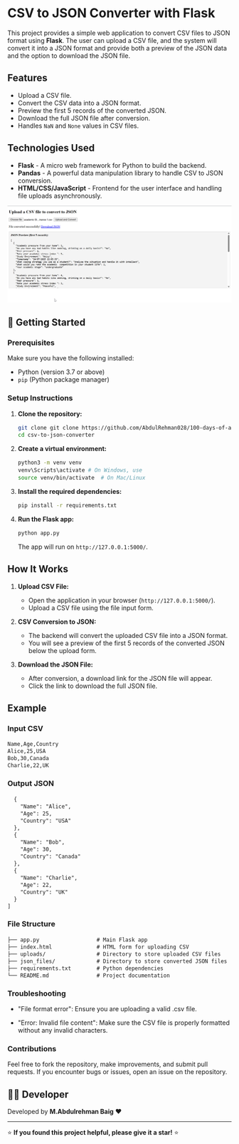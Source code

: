 # CSV to JSON Converter with Flask 

This project provides a simple web application to convert CSV files to JSON format using **Flask**. The user can upload a CSV file, and the system will convert it into a JSON format and provide both a preview of the JSON data and the option to download the JSON file. 

## Features

- Upload a CSV file.
- Convert the CSV data into a JSON format.
- Preview the first 5 records of the converted JSON.
- Download the full JSON file after conversion.
- Handles `NaN` and `None` values in CSV files.

## Technologies Used

- **Flask** - A micro web framework for Python to build the backend.
- **Pandas** - A powerful data manipulation library to handle CSV to JSON conversion.
- **HTML/CSS/JavaScript** - Frontend for the user interface and handling file uploads asynchronously.

![alt text](image.png)

## 🚀 Getting Started

### Prerequisites

Make sure you have the following installed:

- Python (version 3.7 or above)
- `pip` (Python package manager)

### Setup Instructions

1.  **Clone the repository:**

    ```bash
    git clone git clone https://github.com/AbdulRehman028/100-days-of-ai.git
    cd csv-to-json-converter
    ```

2.  **Create a virtual environment:**

    ```bash
    python3 -m venv venv
    venv\Scripts\activate # On Windows, use
    source venv/bin/activate  # On Mac/Linux
    ```

3.  **Install the required dependencies:**

    ```bash
    pip install -r requirements.txt
    ```

4.  **Run the Flask app:**

    ```bash
    python app.py
    ```

    The app will run on `http://127.0.0.1:5000/`.


## How It Works

1.  **Upload CSV File:**
    - Open the application in your browser (`http://127.0.0.1:5000/`).
    - Upload a CSV file using the file input form.

2.  **CSV Conversion to JSON:**
    - The backend will convert the uploaded CSV file into a JSON format.
    - You will see a preview of the first 5 records of the converted JSON below the upload form.

3.  **Download the JSON File:**
    - After conversion, a download link for the JSON file will appear.
    - Click the link to download the full JSON file.


## Example

### Input CSV

```csv
Name,Age,Country
Alice,25,USA
Bob,30,Canada
Charlie,22,UK
```

### Output JSON

```[
  {
    "Name": "Alice",
    "Age": 25,
    "Country": "USA"
  },
  {
    "Name": "Bob",
    "Age": 30,
    "Country": "Canada"
  },
  {
    "Name": "Charlie",
    "Age": 22,
    "Country": "UK"
  }
]
```
### File Structure

```csv-to-json-converter/
├── app.py                  # Main Flask app
├── index.html              # HTML form for uploading CSV
├── uploads/                # Directory to store uploaded CSV files
├── json_files/             # Directory to store converted JSON files
├── requirements.txt        # Python dependencies
└── README.md               # Project documentation
```


### Troubleshooting
- "File format error": Ensure you are uploading a valid .csv file.

- "Error: Invalid file content": Make sure the CSV file is properly formatted without any invalid characters.

### Contributions
Feel free to fork the repository, make improvements, and submit pull requests. If you encounter bugs or issues, open an issue on the repository.

## 👨‍💻 Developer
Developed by **M.Abdulrehman Baig** ❤️

---

⭐ **If you found this project helpful, please give it a star!** ⭐